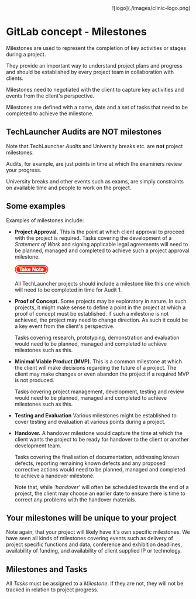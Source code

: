 <div align="right">![logo](./images/clinic-logo.png)
<div align="left">

# GitLab concept - Milestones

Milestones are used to represent the completion of key activities or stages during a project.

They provide an important way to understand project plans and progress and should be established by every project team in collaboration with clients.

Milestones need to negotiated with the client to capture key activities and events from the client's perspective.

Milestones are defined with a name, date and a set of tasks that need to be completed to achieve the milestone.

## TechLauncher Audits are NOT milestones

Note that TechLauncher *Audits* and University breaks etc. are **not** project milestones. 

Audits, for example, are just points in time at which the examiners review your progress.

University breaks and other events such as exams, are simply constraints on available time and people to work on the project. 



## Some examples

Examples of milestones include:

* **Project Approval.** This is the point at which client approval to proceed with the project is required. Tasks covering the development of a *Statement of Work* and signing applicable legal agreements will need to be planned, managed and completed to achieve such a project approval milestone.

	![stop](./images/important.png)

	All TechLauncher projects should include a milestone like this one which will need to be completed in time for Audit 1.

* **Proof of Concept.** Some projects may be exploratory in nature. In such projects, it might make sense to define a point in the project at which a proof of concept must be established. If such a milestone is not achieved, the project may need to change direction. As such it could be a key event from the client's perspective.

	Tasks covering research, prototyping, demonstration and evaluation would need to be planned, managed and completed to achieve milestones such as this.

* **Minimal Viable Product (MVP).** This is a common milestone at which the client will make decisions regarding the future of a project. The client may make changes or even abandon the project if a required MVP is not produced.

	Tasks covering project management, development, testing and review would need to be planned, managed and completed to achieve milestones such as this.

* **Testing and Evaluation** Various milestones might be established to cover testing and evaluation at various points during a project.

* **Handover.** A handover milestone would capture the time at which the client wants the project to be ready for handover to the client or another development team. 

	Tasks covering the finalisation of documentation, addressing known defects, reporting remaining known defects and any proposed corrective actions would need to be planned, managed and completed to achieve a handover milestone.

	Note that, while *'handover'* will often be scheduled towards the end of a project, the client may choose an earlier date to ensure there is time to correct any problems with the handover materials.

## Your milestones will be unique to your project

Note again, that your project will likely have it's own specific milestones. We have seen all kinds of milestones covering events such as delivery of project specific functions and data, conference and exhibition deadlines, availability of funding, and availability of client supplied IP or technology.

## Milestones and Tasks

All *Tasks* must be assigned to a *Milestone*. If they are not, they will not be tracked in relation to project progress.

